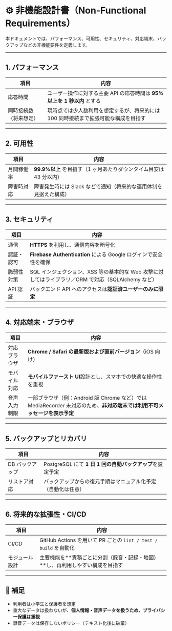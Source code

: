 # ⚙️ 非機能設計書（Non-Functional Requirements）

本ドキュメントでは、パフォーマンス、可用性、セキュリティ、対応端末、バックアップなどの非機能要件を定義します。

---

## 1. パフォーマンス

| 項目                   | 内容                                                                                |
| ---------------------- | ----------------------------------------------------------------------------------- |
| 応答時間               | ユーザー操作に対する主要 API の応答時間は **95%以上を 1 秒以内** とする             |
| 同時接続数（将来想定） | 現時点では少人数利用を想定するが、将来的には 100 同時接続まで拡張可能な構成を目指す |

<!--
🔍 **補足：**「1 秒以内」だけでなく「95%以上」と書くことで、実用的な目標になります。
-->

---

## 2. 可用性

| 項目       | 内容                                                               |
| ---------- | ------------------------------------------------------------------ |
| 月間稼働率 | **99.9%以上** を目指す（1 ヶ月あたりダウンタイム目安は 43 分以内） |
| 障害時対応 | 障害発生時には Slack などで通知（将来的な運用体制を見据えた構成）  |

<!--
🔍 **補足：** ダウンタイム目安を具体的に記載することで現実感が出ます。
-->

---

## 3. セキュリティ

| 項目       | 内容                                                                                               |
| ---------- | -------------------------------------------------------------------------------------------------- |
| 通信       | **HTTPS** を利用し、通信内容を暗号化                                                               |
| 認証・認可 | **Firebase Authentication** による Google ログインで安全性を確保                                   |
| 脆弱性対策 | SQL インジェクション、XSS 等の基本的な Web 攻撃に対してはライブラリ／ORM で対応（SQLAlchemy など） |
| API 認証   | バックエンド API へのアクセスは**認証済ユーザーのみに限定**                                        |

<!--
🔍 **補足： 脆弱性対策を「どの技術で行うか」まで明示。
-->

---

## 4. 対応端末・ブラウザ

| 項目         | 内容                                                                                                                      |
| ------------ | ------------------------------------------------------------------------------------------------------------------------- |
| 対応ブラウザ | **Chrome / Safari の最新版および直前バージョン**（iOS 向け）                                                              |
| モバイル対応 | **モバイルファースト UI**設計とし、スマホでの快適な操作性を重視                                                           |
| 音声入力制限 | 一部ブラウザ（例：Android 版 Chrome など）では MediaRecorder 未対応のため、**非対応端末では利用不可メッセージを表示予定** |

<!--
🔍 **補足：** 音声APIの仕様差異も非機能として記載しておくと◎
-->

---

## 5. バックアップとリカバリ

| 項目            | 内容                                                         |
| --------------- | ------------------------------------------------------------ |
| DB バックアップ | PostgreSQL にて **1 日 1 回の自動バックアップ**を設定予定    |
| リストア対応    | バックアップからの復元手順はマニュアル化予定（自動化は任意） |

<!--
🔍 **補足：** 「リストア」対応も触れておくと実用性アップ。
-->

---

## 6. 将来的な拡張性・CI/CD

| 項目           | 内容                                                                           |
| -------------- | ------------------------------------------------------------------------------ |
| CI/CD          | GitHub Actions を用いて PR ごとの `lint / test / build` を自動化               |
| モジュール設計 | 主要機能を**責務ごとに分割（録音・記録・地図）**し、再利用しやすい構成を目指す |

---

## 📌 補足

- 利用者は小学生と保護者を想定
- 重大なデータは扱わないが、**個人情報・音声データを扱うため、プライバシー保護は重視**
- 録音データは保存しないポリシー（テキスト化後に破棄）
